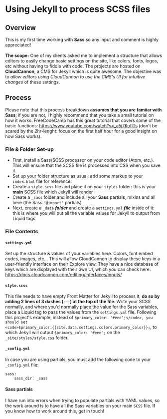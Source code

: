 # Using Jekyll to process SCSS files

## Overview

This is my first time working with **Sass** so any input and comment is highly appreciated!
<br><br>
**The scope:** One of my clients asked me to implement a structure that allows editors to easily change basic settings on the site, like colors, fonts, logos, etc without having to fiddle with code. The projects are hosted on **CloudCannon**, a CMS for Jekyll which is quite awesome. The objective was to _allow editors using CloudCannon to use the CMS's UI for intuitive changes_ of these settings.

## Process

Please note that this process breakdown **assumes that you are famiiar with Sass**; if you are not, I highly recommend that you take a small tutorial on how it works. FreeCodeCamp has this great tutorial that covers some of the basic functions: https://www.youtube.com/watch?v=_a5j7KoflTs (don't be scared by the 2hr-lenght: focus on the first half hour for a good insight on how Sass works).

### File & Folder Set-up

- First, install a Sass/SCSS processor on your code editor (Atom, etc.). This will ensure that the SCSS file is processed into CSS when you save it.
- Set up your folder structure as usual; add some markup to your <code>index.html</code> file for reference.
- Create a <code>style.scss</code> file and place it on your <code>styles</code> folder: this is your **main** SCSS file which Jekyll will render
- Create a <code>_sass</code> folder and include all your **Sass** partials, mixins and all here (the Sass `'@import'` partials)
- Next, create a <code>_data</code> **_folder_** and create a <code>settings.yml</code> **_file_** inside of it: this is where you will put all the variable values for Jekyll to output from Liquid tags

### File Contents

#### <code>settings.yml</code>
Set up the structure & values of your variables here. Colors, font embed codes, images, etc... This will allow CloudCannon to display these keys in a user-friendly interface on their Explore view. They have a nice database of keys which are displayed with their own UI, which you can check here: https://docs.cloudcannon.com/editing/interfaces/inputs/

#### <code>style.scss</code>
This file needs to have empty Front Matter for Jekyll to process it; **do so by adding 2 lines of 3 dashes (<code>---</code>) at the top of the file**. Write your SCSS normally, and where you'd normally place the value for the Sass variables, place a Liquid tag to pass the values from the <code>settings.yml</code> file. Following this project's example, instead of <code>$primary_color: '#eee';</code>, you should set <code>$primary_color:{{site.data.settings.colors.primary_color}};</code>, to which Jekyll will output <code>$primary_color: '#eee';</code> on the <code>_site/styles/style.css</code> folder.

#### <code>_config.yml</code>
In case you are using partials, you must add the following code to your <code>_config.yml</code> file:<br>
```
sass:
    sass_dir: _sass
```

#### Sass partials
I have run into errors when trying to populate partials with YAML values, so the work around is to have all the Sass variables on your main `SCSS` file. If you know how to work around this, get in touch!

